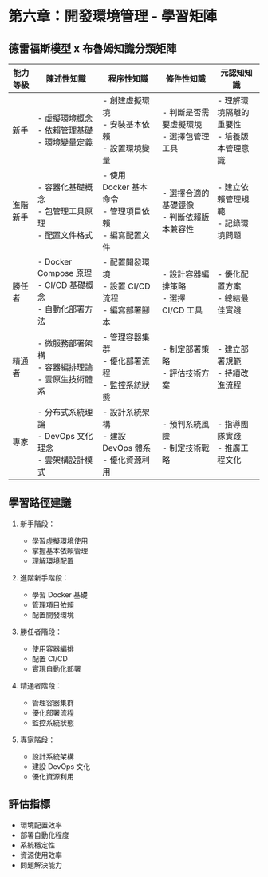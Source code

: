 # 第六章：開發環境管理 - 學習矩陣

## 德雷福斯模型 x 布魯姆知識分類矩陣

| 能力等級 | 陳述性知識 | 程序性知識 | 條件性知識 | 元認知知識 |
|---------|-----------|------------|------------|------------|
| 新手 | - 虛擬環境概念<br>- 依賴管理基礎<br>- 環境變量定義 | - 創建虛擬環境<br>- 安裝基本依賴<br>- 設置環境變量 | - 判斷是否需要虛擬環境<br>- 選擇包管理工具 | - 理解環境隔離的重要性<br>- 培養版本管理意識 |
| 進階新手 | - 容器化基礎概念<br>- 包管理工具原理<br>- 配置文件格式 | - 使用 Docker 基本命令<br>- 管理項目依賴<br>- 編寫配置文件 | - 選擇合適的基礎鏡像<br>- 判斷依賴版本兼容性 | - 建立依賴管理規範<br>- 記錄環境問題 |
| 勝任者 | - Docker Compose 原理<br>- CI/CD 基礎概念<br>- 自動化部署方法 | - 配置開發環境<br>- 設置 CI/CD 流程<br>- 編寫部署腳本 | - 設計容器編排策略<br>- 選擇 CI/CD 工具 | - 優化配置方案<br>- 總結最佳實踐 |
| 精通者 | - 微服務部署架構<br>- 容器編排理論<br>- 雲原生技術體系 | - 管理容器集群<br>- 優化部署流程<br>- 監控系統狀態 | - 制定部署策略<br>- 評估技術方案 | - 建立部署規範<br>- 持續改進流程 |
| 專家 | - 分布式系統理論<br>- DevOps 文化理念<br>- 雲架構設計模式 | - 設計系統架構<br>- 建設 DevOps 體系<br>- 優化資源利用 | - 預判系統風險<br>- 制定技術戰略 | - 指導團隊實踐<br>- 推廣工程文化 |

## 學習路徑建議

1. 新手階段：
   - 學習虛擬環境使用
   - 掌握基本依賴管理
   - 理解環境配置

2. 進階新手階段：
   - 學習 Docker 基礎
   - 管理項目依賴
   - 配置開發環境

3. 勝任者階段：
   - 使用容器編排
   - 配置 CI/CD
   - 實現自動化部署

4. 精通者階段：
   - 管理容器集群
   - 優化部署流程
   - 監控系統狀態

5. 專家階段：
   - 設計系統架構
   - 建設 DevOps 文化
   - 優化資源利用

## 評估指標

- 環境配置效率
- 部署自動化程度
- 系統穩定性
- 資源使用效率
- 問題解決能力 